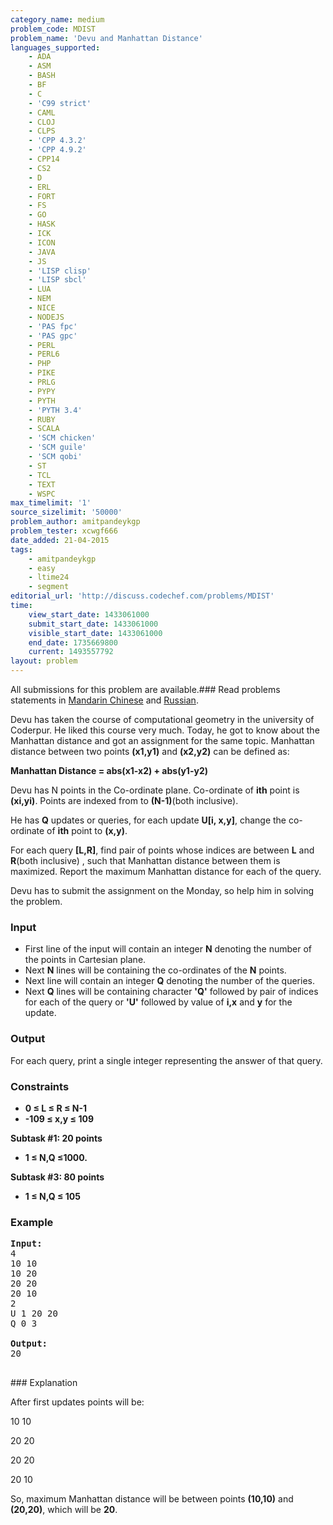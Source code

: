 ```yaml
---
category_name: medium
problem_code: MDIST
problem_name: 'Devu and Manhattan Distance'
languages_supported:
    - ADA
    - ASM
    - BASH
    - BF
    - C
    - 'C99 strict'
    - CAML
    - CLOJ
    - CLPS
    - 'CPP 4.3.2'
    - 'CPP 4.9.2'
    - CPP14
    - CS2
    - D
    - ERL
    - FORT
    - FS
    - GO
    - HASK
    - ICK
    - ICON
    - JAVA
    - JS
    - 'LISP clisp'
    - 'LISP sbcl'
    - LUA
    - NEM
    - NICE
    - NODEJS
    - 'PAS fpc'
    - 'PAS gpc'
    - PERL
    - PERL6
    - PHP
    - PIKE
    - PRLG
    - PYPY
    - PYTH
    - 'PYTH 3.4'
    - RUBY
    - SCALA
    - 'SCM chicken'
    - 'SCM guile'
    - 'SCM qobi'
    - ST
    - TCL
    - TEXT
    - WSPC
max_timelimit: '1'
source_sizelimit: '50000'
problem_author: amitpandeykgp
problem_tester: xcwgf666
date_added: 21-04-2015
tags:
    - amitpandeykgp
    - easy
    - ltime24
    - segment
editorial_url: 'http://discuss.codechef.com/problems/MDIST'
time:
    view_start_date: 1433061000
    submit_start_date: 1433061000
    visible_start_date: 1433061000
    end_date: 1735669800
    current: 1493557792
layout: problem
---
```

All submissions for this problem are available.###  Read problems statements in [Mandarin Chinese](http://www.codechef.com/download/translated/LTIME24/mandarin/MDIST.pdf) and [Russian](http://www.codechef.com/download/translated/LTIME24/russian/MDIST.pdf).

Devu has taken the course of computational geometry in the university of Coderpur. He liked this course very much. Today, he got to know about the Manhattan distance and got an assignment for the same topic. Manhattan distance between two points **(x1,y1)** and **(x2,y2)** can be defined as:

 **Manhattan Distance = abs(x1-x2) + abs(y1-y2)**

Devu has N points in the Co-ordinate plane. Co-ordinate of **ith** point is **(xi,yi)**. Points are indexed from  to **(N-1)**(both inclusive).

He has **Q** updates or queries, for each update **U\[i, x,y\]**, change the co-ordinate of **ith** point to **(x,y)**.

For each query **\[L,R\]**, find pair of points whose indices are between **L** and **R**(both inclusive) , such that Manhattan distance between them is maximized. Report the maximum Manhattan distance for each of the query.

Devu has to submit the assignment on the Monday, so help him in solving the problem.

### Input

- First line of the input will contain an integer **N** denoting the number of the points in Cartesian plane.
- Next **N** lines will be containing the co-ordinates of the **N** points.
- Next line will contain an integer **Q** denoting the number of the queries.
- Next **Q** lines will be containing character **'Q'** followed by pair of indices for each of the query or **'U'** followed by value of **i,x** and **y** for the update.

### Output

For each query, print a single integer representing the answer of that query.

### Constraints

- **0 ≤ L ≤ R ≤ N-1**
- **-109 ≤ x,y ≤ 109**

**Subtask #1: 20 points**

- **1 ≤ N,Q ≤1000.**

**Subtask #3: 80 points**

- **1 ≤ N,Q ≤ 105**

### Example

<pre><b>Input:</b>
4
10 10
10 20
20 20
20 10
2
U 1 20 20
Q 0 3

<b>Output:</b>
20

</pre>### Explanation
After first updates points will be:

10 10

20 20

20 20

20 10

So, maximum Manhattan distance will be between points **(10,10)** and **(20,20)**, which will be **20**.
